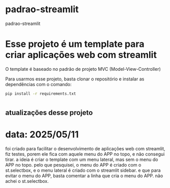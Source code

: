 # padrao-streamlit
padrao-streamlit

# Esse projeto é um template para criar aplicações web com streamlit
O template é baseado no padrão de projeto MVC (Model-View-Controller)

Para usarmos esse projeto, basta clonar o repositório e instalar as dependências com o comando:
```bash
pip install -r requirements.txt
```

#
## atualizações desse projeto
# data: 2025/05/11
foi criado para facilitar o desenvolvimento de aplicações web com streamlit,
fiz testes, porem ele fica com aquele menu do APP no topo, e não consegui tirar.
a ideia é criar o template com um menu lateral, mas sem o menu do APP no topo.
pelo que pesquisei, o menu do APP é criado com o st.selectbox, e o menu lateral é criado com o streamlit sidebar.
e que para evitar o menu do APP, basta comentar a linha que cria o menu do APP.
não achei o st.selectbox.

